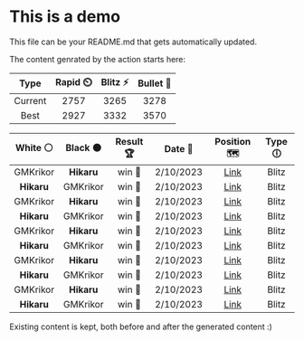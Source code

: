 # This is a demo

This file can be your README.md that gets automatically updated.

The content genrated by the action starts here:

<!--START_SECTION:chessStats-->
<!-- Automatically generated with https://github.com/Balastrong/chess-stats-action -->

| Type | Rapid ⏲️ | Blitz ⚡ | Bullet 🔫 |
|:---:|:---:|:---:|:---:|
| Current | 2757 | 3265 | 3278 |
| Best | 2927 | 3332 | 3570 |

| White ⚪ | Black ⚫ | Result 🏆 | Date 📅 | Position 🗺️ | Type 🕕 |
|:---:|:---:|:---:|:---:|:---:|:---:|
| GMKrikor | **Hikaru** | win 🥇 | 2/10/2023 | <a href="http://www.ee.unb.ca/cgi-bin/tervo/fen.pl?select=4kb1r/4p1p1/1p1B2p1/2p5/2P1pPP1/3pP2P/3P1RK1/1Nr5 w k -">Link</a> | Blitz |
| **Hikaru** | GMKrikor | win 🥇 | 2/10/2023 | <a href="http://www.ee.unb.ca/cgi-bin/tervo/fen.pl?select=3r1q2/5pk1/2b2Np1/2p1P1n1/8/1P2Q1P1/7R/4R1K1 b - -">Link</a> | Blitz |
| GMKrikor | **Hikaru** | win 🥇 | 2/10/2023 | <a href="http://www.ee.unb.ca/cgi-bin/tervo/fen.pl?select=8/6n1/2n3P1/p6p/P6P/3k4/2q5/1K6 w - -">Link</a> | Blitz |
| **Hikaru** | GMKrikor | win 🥇 | 2/10/2023 | <a href="http://www.ee.unb.ca/cgi-bin/tervo/fen.pl?select=6R1/5p2/4q1kp/1P4p1/3QP3/7P/P1r3PK/8 b - -">Link</a> | Blitz |
| GMKrikor | **Hikaru** | win 🥇 | 2/10/2023 | <a href="http://www.ee.unb.ca/cgi-bin/tervo/fen.pl?select=7k/1pB2p1p/3p2p1/3P4/PbP1nP2/3p2P1/6KP/3B4 w - -">Link</a> | Blitz |
| **Hikaru** | GMKrikor | win 🥇 | 2/10/2023 | <a href="http://www.ee.unb.ca/cgi-bin/tervo/fen.pl?select=5bk1/R7/5PK1/6P1/8/8/8/8 b - -">Link</a> | Blitz |
| GMKrikor | **Hikaru** | win 🥇 | 2/10/2023 | <a href="http://www.ee.unb.ca/cgi-bin/tervo/fen.pl?select=2R5/5pkp/5rp1/2p1N3/5P2/1n1B2n1/8/4K3 w - -">Link</a> | Blitz |
| **Hikaru** | GMKrikor | win 🥇 | 2/10/2023 | <a href="http://www.ee.unb.ca/cgi-bin/tervo/fen.pl?select=2bqn1k1/pp3p2/4p1pp/nP6/4N1N1/P3P3/4BPPP/Q5K1 b - -">Link</a> | Blitz |
| GMKrikor | **Hikaru** | win 🥇 | 2/10/2023 | <a href="http://www.ee.unb.ca/cgi-bin/tervo/fen.pl?select=4r1k1/1p1n3p/pq1p2p1/2pP1p2/2P2P2/1PN1rBPP/2Q2K2/3R4 w - -">Link</a> | Blitz |
| **Hikaru** | GMKrikor | win 🥇 | 2/10/2023 | <a href="http://www.ee.unb.ca/cgi-bin/tervo/fen.pl?select=8/7p/1Bk5/2P2pp1/5p2/5K2/6PP/8 b - -">Link</a> | Blitz |

<!--END_SECTION:chessStats-->

Existing content is kept, both before and after the generated content :)
